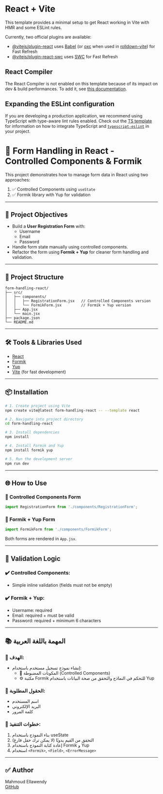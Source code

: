 # React + Vite

This template provides a minimal setup to get React working in Vite with HMR and some ESLint rules.

Currently, two official plugins are available:

- [@vitejs/plugin-react](https://github.com/vitejs/vite-plugin-react/blob/main/packages/plugin-react) uses [Babel](https://babeljs.io/) (or [oxc](https://oxc.rs) when used in [rolldown-vite](https://vite.dev/guide/rolldown)) for Fast Refresh
- [@vitejs/plugin-react-swc](https://github.com/vitejs/vite-plugin-react/blob/main/packages/plugin-react-swc) uses [SWC](https://swc.rs/) for Fast Refresh

## React Compiler

The React Compiler is not enabled on this template because of its impact on dev & build performances. To add it, see [this documentation](https://react.dev/learn/react-compiler/installation).

## Expanding the ESLint configuration

If you are developing a production application, we recommend using TypeScript with type-aware lint rules enabled. Check out the [TS template](https://github.com/vitejs/vite/tree/main/packages/create-vite/template-react-ts) for information on how to integrate TypeScript and [`typescript-eslint`](https://typescript-eslint.io) in your project.
# 📝 Form Handling in React - Controlled Components & Formik

This project demonstrates how to manage form data in React using two approaches:

1. ✅ Controlled Components using `useState`  
2. ✅ Formik library with Yup for validation

---

## 🚀 Project Objectives

- Build a **User Registration Form** with:
  - Username
  - Email
  - Password
- Handle form state manually using controlled components.
- Refactor the form using **Formik + Yup** for cleaner form handling and validation.

---

## 📁 Project Structure

```
form-handling-react/
├── src/
│   ├── components/
│   │   ├── RegistrationForm.jsx   // Controlled Components version
│   │   └── FormikForm.jsx         // Formik + Yup version
│   ├── App.jsx
│   └── main.jsx
├── package.json
└── README.md
```

---

## 🛠️ Tools & Libraries Used

- [React](https://reactjs.org/)
- [Formik](https://formik.org/)
- [Yup](https://github.com/jquense/yup)
- [Vite](https://vitejs.dev/) (for fast development)

---

## 📦 Installation

```bash
# 1. Create project using Vite
npm create vite@latest form-handling-react -- --template react

# 2. Navigate into project directory
cd form-handling-react

# 3. Install dependencies
npm install

# 4. Install Formik and Yup
npm install formik yup

# 5. Run the development server
npm run dev
```

---

## 🌐 How to Use

### 🔹 Controlled Components Form

```jsx
import RegistrationForm from './components/RegistrationForm';
```

### 🔹 Formik + Yup Form

```jsx
import FormikForm from './components/FormikForm';
```

Both forms are rendered in `App.jsx`.

---

## 🧪 Validation Logic

### ✔️ Controlled Components:
- Simple inline validation (fields must not be empty)

### ✔️ Formik + Yup:
- Username: required
- Email: required + must be valid
- Password: required + minimum 6 characters

---

## 📚 المهمة باللغة العربية

### 🎯 الهدف:

- إنشاء نموذج تسجيل مستخدم باستخدام:
  - 🧠 المكونات المضبوطة (Controlled Components)
  - ⚙️ مكتبة Formik للتحكم في النماذج والتحقق من صحة البيانات باستخدام Yup

### 🧩 الحقول المطلوبة:

- اسم المستخدم
- البريد الإلكتروني
- كلمة المرور

### 📌 خطوات التنفيذ:

1. بناء النموذج باستخدام useState
2. التحقق من القيم يدويًا (لا يمكن ترك حقل فارغ)
3. إعادة كتابة النموذج باستخدام Formik و Yup
4. استخدام `<Formik>`, `<Field>`, `<ErrorMessage>`

---

## ✅ Author

Mahmoud Ellawendy  
[GitHub](https://github.com/Mahmoudellawendy)
